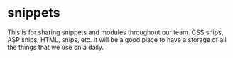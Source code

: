 # snippets
This is for sharing snippets and modules throughout our team. CSS snips, ASP snips, HTML, snips, etc. It will be a good place to have a storage of all the things that we use on a daily.
